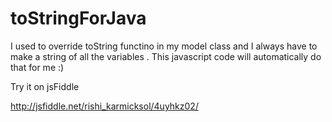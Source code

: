toStringForJava
===============

I used to override toString functino in my model class and I always have to make a string of all the variables . This javascript code will automatically do that for me :)

Try it on jsFiddle

http://jsfiddle.net/rishi_karmicksol/4uyhkz02/
